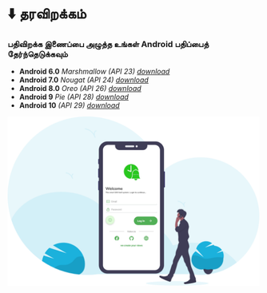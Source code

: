 # :arrow_down: தரவிறக்கம்

### பதிவிறக்க இணைப்பை அழுத்த உங்கள் Android பதிப்பைத் தேர்ந்தெடுக்கவும்

- **Android 6.0** _Marshmallow (API 23)_ [*download*]()
- **Android 7.0** _Nougat (API 24)_ [*download*]()
- **Android 8.0** _Oreo (API 26)_ [*download*]()
- **Android 9** _Pie (API 28)_ [*download*]()
- **Android 10** _(API 29)_ [*download*]()

![image](./images/appface.png)
